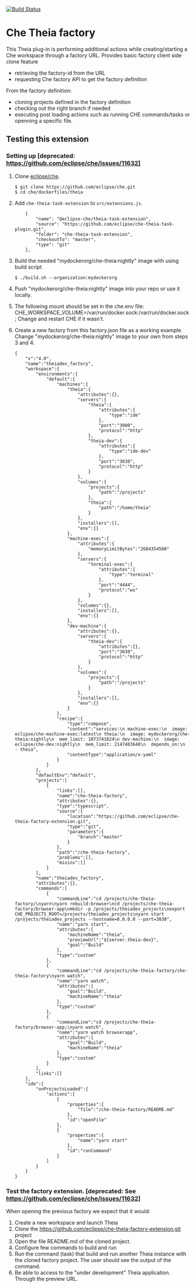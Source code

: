 [![Build Status](https://travis-ci.org/eclipse/che-theia-factory-extension.svg?branch=master)](https://travis-ci.org/eclipse/che-theia-factory-extension)

# Che Theia factory
This Theia plug-in is performing additional actions while creating/starting a Che workspace through a factory URL.
Provides basic factory client side clone feature

- retrieving the factory-id from the URL
- requesting Che factory API to get the factory definition


From the factory definition:
- cloning projects defined in the factory definition
- checking out the right branch if needed
- executing post loading actions such as running CHE commands/tasks or openning a specific file. 

## Testing this extension
### Setting up [deprecated: https://github.com/eclipse/che/issues/11632]
1. Clone [eclipse/che](git@github.com:eclipse/che.git). 
    ```
    $ git clone https://github.com/eclipse/che.git
    $ cd che/dockerfiles/theia
    ```
2.  Add `che-theia-task-extension` to `src/extensions.js`.
    ```
        {
            "name": "@eclipse-che/theia-task-extension",
            "source": "https://github.com/eclipse/che-theia-task-plugin.git",
            "folder": "che-theia-task-extension",
            "checkoutTo": "master",
            "type": "git"
        },
    ```

3. Build the needed "mydockerorg/che-theia:nightly" image with using build script
    ```
   $ ./build.sh --organization:mydockerorg
    ```
4. Push "mydockerorg/che-theia:nightly" image into your repo or use it locally.

5. The following mount should be set in the che.env file: CHE_WORKSPACE_VOLUME=/var/run/docker.sock:/var/run/docker.sock;
Change and restart CHE if it wasn't.

7. Create a new factory from this factory.json file as a working example.  Change  "mydockerorg/che-theia:nightly"  image to your own from steps 3 and 4.
    ```
    {
        "v":"4.0",
        "name":"theiadev_factory",
        "workspace":{
            "environments":{
                "default":{
                    "machines":{
                        "theia":{
                            "attributes":{},
                            "servers":{
                                "theia":{
                                    "attributes":{
                                        "type":"ide"
                                    },
                                    "port":"3000",
                                    "protocol":"http"
                                },
                                "theia-dev":{
                                    "attributes":{
                                        "type":"ide-dev"
                                    },
                                    "port":"3030",
                                    "protocol":"http"
                                }
                            },
                            "volumes":{
                                "projects":{
                                    "path":"/projects"
                                },
                                "theia":{
                                    "path":"/home/theia"
                                }
                            },
                            "installers":[],
                            "env":{}
                        },
                        "machine-exec":{
                            "attributes":{
                                "memoryLimitBytes":"2684354560"
                            },
                            "servers":{
                                "terminal-exec":{
                                    "attributes":{
                                        "type":"terminal"
                                    },
                                    "port":"4444",
                                    "protocol":"ws"
                                }
                            },
                            "volumes":{},
                            "installers":[],
                            "env":{}
                        },
                        "dev-machine":{
                            "attributes":{},
                            "servers":{
                                "theia-dev":{
                                    "attributes":{},
                                    "port":"3030",
                                    "protocol":"http"
                                }
                            },
                            "volumes":{
                                "projects":{
                                    "path":"/projects"
                                }
                            },
                            "installers":[],
                            "env":{}
                        }
                    },
                    "recipe":{
                        "type":"compose",
                        "content":"services:\n machine-exec:\n  image: eclipse/che-machine-exec:latest\n theia:\n  image: mydockerorg/che-theia:nightly\n  mem_limit: 1073741824\n dev-machine:\n  image: eclipse/che-dev:nightly\n  mem_limit: 2147483648\n  depends_on:\n    - theia",
                        "contentType":"application/x-yaml"
                    }
                }
            },
            "defaultEnv":"default",
            "projects":[
                {
                    "links":[],
                    "name":"che-theia-factory",
                    "attributes":{},
                    "type":"typescript",
                    "source":{
                        "location":"https://github.com/eclipse/che-theia-factory-extension.git",
                        "type":"git",
                        "parameters":{
                            "branch":"master"
                        }
                    },
                    "path":"/che-theia-factory",
                    "problems":[],
                    "mixins":[]
                }
            ],
            "name":"theiadev_factory",
            "attributes":{},
            "commands":[
                {
                    "commandLine":"cd /projects/che-theia-factory/\nyarn\nyarn rebuild:browser\ncd /projects/che-theia-factory/browser-app\nmkdir -p /projects/theiadev_projects\nexport CHE_PROJECTS_ROOT=/projects/theiadev_projects\nyarn start /projects/theiadev_projects --hostname=0.0.0.0 --port=3030",
                    "name":"yarn start",
                    "attributes":{
                        "machineName":"theia",
                        "previewUrl":"${server.theia-dev}",
                        "goal":"Build"
                    },
                    "type":"custom"
                },
                {
                    "commandLine":"cd /projects/che-theia-factory/che-theia-factory\nyarn watch",
                    "name":"yarn watch",
                    "attributes":{
                        "goal":"Build",
                        "machineName":"theia"
                    },
                    "type":"custom"
                },
                {
                    "commandLine":"cd /projects/che-theia-factory/browser-app;\nyarn watch",
                    "name":"yarn watch browserapp",
                    "attributes":{
                        "goal":"Build",
                        "machineName":"theia"
                    },
                    "type":"custom"
                }
            ],
            "links":[]
        },
        "ide":{
            "onProjectsLoaded":{
                "actions":[
                    {
                        "properties":{
                            "file":"/che-theia-factory/README.md"
                        },
                        "id":"openFile"
                    },
                    {
                        "properties":{
                            "name":"yarn start"
                        },
                        "id":"runCommand"
                    }
                ]
            }
        }
    }
    ```
### Test the factory extension. [deprecated: See https://github.com/eclipse/che/issues/11632]

When opening the previous factory we expect that it would:

1. Create a new workspace and launch Theia
2. Clone the https://github.com/eclipse/che-theia-factory-extension.git project
3. Open the file README.md of the cloned project.
4. Configure few commands to build and run
5. Run the command (task) that build and run another Theia instance with the cloned factory project. The user should see the output of the command.
6. Be able to access to the "under development" Theia application. Through the preview URL.

